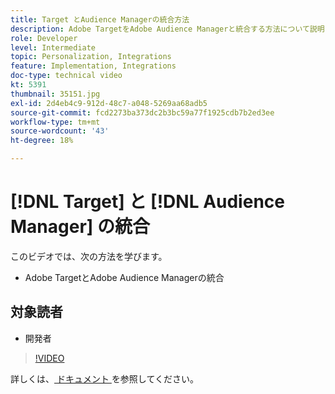 ```yaml
---
title: Target とAudience Managerの統合方法
description: Adobe TargetをAdobe Audience Managerと統合する方法について説明します。
role: Developer
level: Intermediate
topic: Personalization, Integrations
feature: Implementation, Integrations
doc-type: technical video
kt: 5391
thumbnail: 35151.jpg
exl-id: 2d4eb4c9-912d-48c7-a048-5269aa68adb5
source-git-commit: fcd2273ba373dc2b3bc59a77f1925cdb7b2ed3ee
workflow-type: tm+mt
source-wordcount: '43'
ht-degree: 18%

---
```


# [!DNL Target] と [!DNL Audience Manager] の統合

このビデオでは、次の方法を学びます。

* Adobe TargetとAdobe Audience Managerの統合

## 対象読者

* 開発者

>[!VIDEO](https://video.tv.adobe.com/v/35151/?quality=12)

詳しくは、[ ドキュメント ](https://experienceleague.adobe.com/docs/audience-manager/user-guide/implementation-integration-guides/integration-other-solutions/aam-target-integration.html?lang=en) を参照してください。
